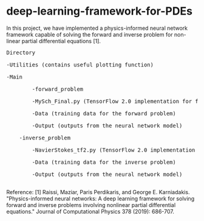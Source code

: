 # deep-learning-framework-for-PDEs
In this project, we have implemented a physics-informed neural network framework capable of solving the forward and inverse problem for non-linear partial differential equations [1].

<pre>
Directory

-Utilities (contains useful plotting function) <br />
-Main<br />
        -forward_problem <br />
        -MySch_Final.py (TensorFlow 2.0 implementation for forward problem)<br />
        -Data (training data for the forward problem)<br />
        -Output (outputs from the neural network model)<br />
    -inverse_problem<br />
        -NavierStokes_tf2.py (TensorFlow 2.0 implementation for inverse problem)<br />
        -Data (training data for the inverse problem)<br />
        -Output (outputs from the neural network model)<br />
</pre>
Reference:
[1] Raissi, Maziar, Paris Perdikaris, and George E. Karniadakis. "Physics-informed neural networks: A deep learning framework for solving forward and inverse problems involving nonlinear partial differential equations." Journal of Computational Physics 378 (2019): 686-707.
